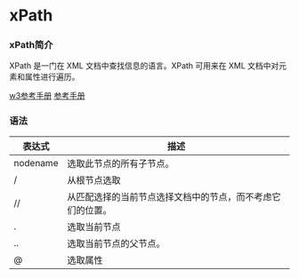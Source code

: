# xPath

### xPath简介

XPath 是一门在 XML 文档中查找信息的语言。XPath 可用来在 XML 文档中对元素和属性进行遍历。

[w3参考手册](http://www.w3school.com.cn/xpath/index.asp)
[参考手册](https://www.cnblogs.com/fdszlzl/archive/2009/06/02/1494836.html)



### 语法

| 表达式  		| 描述                 			   |
| -------------	|------------------------  |
| nodename	    | 选取此节点的所有子节点。    |
| /			    | 从根节点选取     		   |
| //			| 从匹配选择的当前节点选择文档中的节点，而不考虑它们的位置。|
| .			    | 选取当前节点  			   |
| ..			| 选取当前节点的父节点。        |
| @			    | 选取属性  		 	       |

